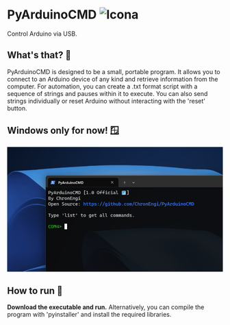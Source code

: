 # PyArduinoCMD <img src="https://github.com/ChronEngi/PyArduinoCMD/blob/main/resources/icon.ico" alt="Icona" width="30">

Control Arduino via USB.

## What's that? 🤔
PyArduinoCMD is designed to be a small, portable program. It allows you to connect to an Arduino device of any kind and retrieve information from the computer.
For automation, you can create a .txt format script with a sequence of strings and pauses within it to execute.
You can also send strings individually or reset Arduino without interacting with the 'reset' button.

## Windows only for now! 🪟

![alt text](https://github.com/ChronEngi/PyArduinoCMD/blob/main/resources/Preview.png?raw=true)

## How to run 🚀
**Download the executable and run.**
Alternatively, you can compile the program with 'pyinstaller' and install the required libraries.  
